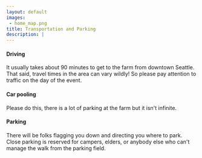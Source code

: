 ```yaml
---
layout: default
images:
 - home_map.png
title: Transportation and Parking
description: |
---
```


#### Driving
It usually takes about 90 minutes to get to the farm from downtown Seattle. That said, travel times in the area can vary wildly! So please pay attention to traffic on the day of the event.

#### Car pooling
Please do this, there is a lot of parking at the farm but it isn't infinite.

#### Parking
There will be folks flagging you down and directing you where to park. Close parking is reserved for campers, elders, or anybody else who can't manage the walk from the parking field.
